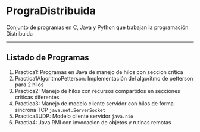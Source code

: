 # PrograDistribuida

Conjunto de programas en C, Java y Python que trabajan la programación Distribuida

---

## Listado de Programas

1. Practica1: Programas en Java de manejo de hilos con seccion critica
2. Practica1AlgoritmoPetterson: Implementación del algoritmo de petterson para 2 hilos
3. Practica2: Manejo de hilos con recursos compartidos en secciones criticas diferentes
4. Practica3: Manejo de modelo cliente servidor con hilos de forma sincrona TCP `java.net.ServerSocket`
5. Practica3UDP: Modelo cliente servidor `java.nio`
6. Practia4: Java RMI con invocacion de objetos y rutinas remotas
